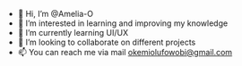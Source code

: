 - 👋 Hi, I’m @Amelia-O
- 👀 I’m interested in learning and improving my knowledge
- 🌱 I’m currently learning UI/UX
- 💞️ I’m looking to collaborate on different projects
- 📫 You can reach me via mail okemiolufowobi@gmail.com

<!---
Amelia-O/Amelia-O is a ✨ special ✨ repository because its `README.md` (this file) appears on your GitHub profile.
You can click the Preview link to take a look at your changes.
--->
